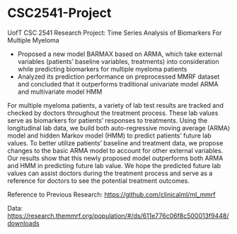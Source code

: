 # CSC2541-Project
UofT CSC 2541 Research Project: Time Series Analysis of Biomarkers For Multiple Myeloma  

- Proposed a new model BARMAX based on ARMA, which take external variables (patients’ baseline variables,
treatments) into consideration while predicting biomarkers for multiple myeloma patients
- Analyzed its prediction performance on preprocessed MMRF dataset and concluded that it outperforms traditional univariate model ARMA and multivariate model HMM

For multiple myeloma patients, a variety of lab test results are tracked and checked
by doctors throughout the treatment process. These lab values serve as biomarkers
for patients’ responses to treatments. Using the longitudinal lab data, we build
both auto-regressive moving average (ARMA) model and hidden Markov model
(HMM) to predict patients’ future lab values. To better utilize patients’ baseline and
treatment data, we propose changes to the basic ARMA model to account for other
external variables. Our results show that this newly proposed model outperforms
both ARMA and HMM in predicting future lab value. We hope the predicted future
lab values can assist doctors during the treatment process and serve as a reference
for doctors to see the potential treatment outcomes.    

Reference to Previous Research:
https://github.com/clinicalml/ml_mmrf

Data:
https://research.themmrf.org/population/#/ds/611e776c06f8c500013f9448/downloads
